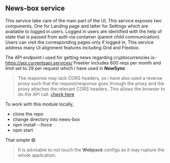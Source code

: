 ## News-box service

This service take care of the main part of the UI, This service exposes two components, One for Landing page and latter for Settings which are available to logged in users. Logged in users are identified with the help of state that is passed  from auth via container (parent child communication). Users can visit the corresponding pages only if logged in, This service address many UI alignment features including Grid and  Flexbox.

 The API endpoint i used for getting news regarding cryptocurrencies is- https://api.currentsapi.services/ Freetier includes 600 reqs per month and limit set to 29 per request which i have used in **NewSync**


> The response may  lack CORS headers, so i have also used a reverse
> proxy such that the request/response goes through the proxy and the
> proxy attaches the relevant CORS headers. This allows the  browser to
> do the API call. [check here](https://github.com/Rob--W/cors-anywhere)

To work with this module locally,

 - clone the repo
 - change directory into news-box
 - npm install --force
 - npm start
 
 That simple 😄

> It is advisable to not touch the **Webpack** configs as it may rupture the whole application. 

